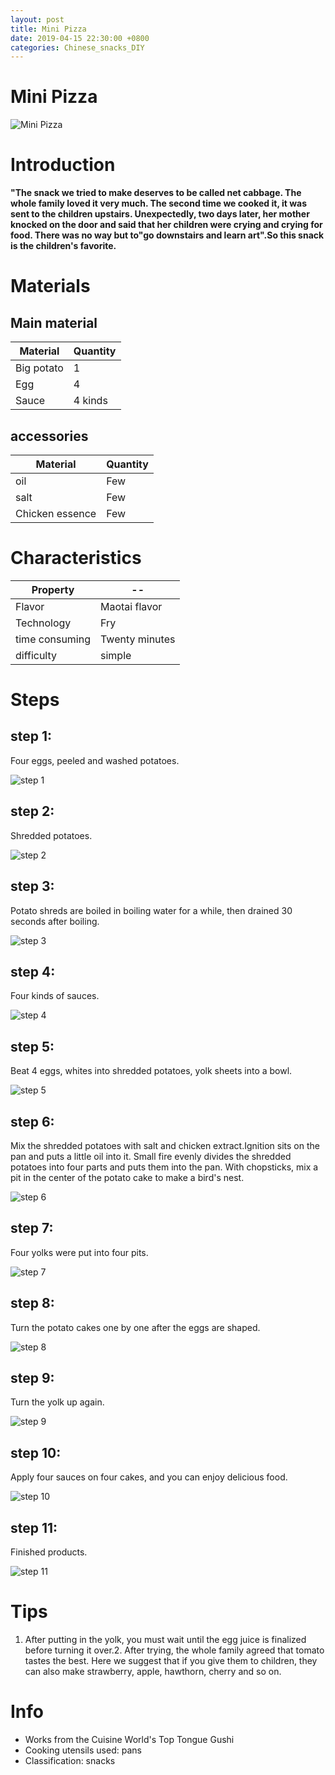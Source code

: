 ```yaml
---
layout: post
title: Mini Pizza
date: 2019-04-15 22:30:00 +0800
categories: Chinese_snacks_DIY
---
```


# Mini Pizza

![Mini Pizza]({{site.baseurl}}/img/447201/447201.jpg)

# Introduction

**"The snack we tried to make deserves to be called net cabbage. The whole family loved it very much. The second time we cooked it, it was sent to the children upstairs. Unexpectedly, two days later, her mother knocked on the door and said that her children were crying and crying for food. There was no way but to"go downstairs and learn art".So this snack is the children's favorite.**

# Materials


## Main material

Material|Quantity
--|--
Big potato|1
Egg|4
Sauce|4 kinds

## accessories

Material|Quantity
--|--
oil|Few
salt|Few
Chicken essence|Few

# Characteristics

Property|--
--|--
Flavor|Maotai flavor
Technology|Fry
time consuming|Twenty minutes
difficulty|simple

# Steps

## step 1:

Four eggs, peeled and washed potatoes.

![step 1]({{site.baseurl}}/img/447201/1.jpg)

## step 2:

Shredded potatoes.

![step 2]({{site.baseurl}}/img/447201/2.jpg)

## step 3:

Potato shreds are boiled in boiling water for a while, then drained 30 seconds after boiling.

![step 3]({{site.baseurl}}/img/447201/3.jpg)

## step 4:

Four kinds of sauces.

![step 4]({{site.baseurl}}/img/447201/4.jpg)

## step 5:

Beat 4 eggs, whites into shredded potatoes, yolk sheets into a bowl.

![step 5]({{site.baseurl}}/img/447201/5.jpg)

## step 6:

Mix the shredded potatoes with salt and chicken extract.Ignition sits on the pan and puts a little oil into it. Small fire evenly divides the shredded potatoes into four parts and puts them into the pan. With chopsticks, mix a pit in the center of the potato cake to make a bird's nest.

![step 6]({{site.baseurl}}/img/447201/6.jpg)

## step 7:

Four yolks were put into four pits.

![step 7]({{site.baseurl}}/img/447201/7.jpg)

## step 8:

Turn the potato cakes one by one after the eggs are shaped.

![step 8]({{site.baseurl}}/img/447201/8.jpg)

## step 9:

Turn the yolk up again.

![step 9]({{site.baseurl}}/img/447201/9.jpg)

## step 10:

Apply four sauces on four cakes, and you can enjoy delicious food.

![step 10]({{site.baseurl}}/img/447201/10.jpg)

## step 11:

Finished products.

![step 11]({{site.baseurl}}/img/447201/11.jpg)

# Tips

1. After putting in the yolk, you must wait until the egg juice is finalized before turning it over.2. After trying, the whole family agreed that tomato tastes the best. Here we suggest that if you give them to children, they can also make strawberry, apple, hawthorn, cherry and so on.

# Info

- Works from the Cuisine World's Top Tongue Gushi
- Cooking utensils used: pans
- Classification: snacks